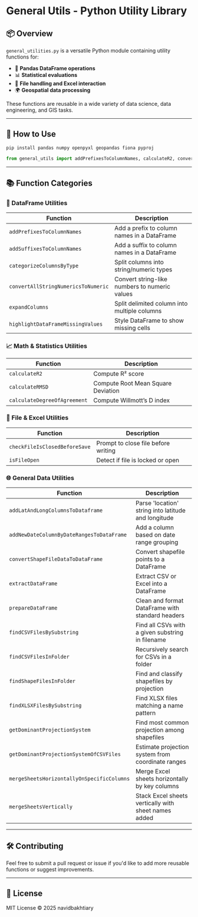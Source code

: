 # General Utils - Python Utility Library

## 📦 Overview

`general_utilities.py` is a versatile Python module containing utility functions for:

- 🧮 **Pandas DataFrame operations**
- 📊 **Statistical evaluations**
- 📁 **File handling and Excel interaction**
- 🌍 **Geospatial data processing**

These functions are reusable in a wide variety of data science, data engineering, and GIS tasks.

---

## 🚀 How to Use

```bash
pip install pandas numpy openpyxl geopandas fiona pyproj
```

```python
from general_utils import addPrefixesToColumnNames, calculateR2, convertShapeFileDataToDataFrame
```

---

## 📚 Function Categories

### 📄 DataFrame Utilities

| Function                            | Description                                   |
| ----------------------------------- | --------------------------------------------- |
| `addPrefixesToColumnNames`          | Add a prefix to column names in a DataFrame   |
| `addSuffixesToColumnNames`          | Add a suffix to column names in a DataFrame   |
| `categorizeColumnsByType`           | Split columns into string/numeric types       |
| `convertAllStringNumericsToNumeric` | Convert string-like numbers to numeric values |
| `expandColumns`                     | Split delimited column into multiple columns  |
| `highlightDataFrameMissingValues`   | Style DataFrame to show missing cells         |

### 📈 Math & Statistics Utilities

| Function                     | Description                        |
| ---------------------------- | ---------------------------------- |
| `calculateR2`                | Compute R² score                   |
| `calculateRMSD`              | Compute Root Mean Square Deviation |
| `calculateDegreeOfAgreement` | Compute Willmott’s D index         |

### 📁 File & Excel Utilities

| Function                      | Description                         |
| ----------------------------- | ----------------------------------- |
| `checkFileIsClosedBeforeSave` | Prompt to close file before writing |
| `isFileOpen`                  | Detect if file is locked or open    |

### 🌐 General Data Utilities

| Function                                   | Description                                          |
| ------------------------------------------ | ---------------------------------------------------- |
| `addLatAndLongColumnsToDataframe`          | Parse 'location' string into latitude and longitude  |
| `addNewDateColumnByDateRangesToDataFrame`  | Add a column based on date range grouping            |
| `convertShapeFileDataToDataFrame`          | Convert shapefile points to a DataFrame              |
| `extractDataFrame`                         | Extract CSV or Excel into a DataFrame                |
| `prepareDataFrame`                         | Clean and format DataFrame with standard headers     |
| `findCSVFilesBySubstring`                  | Find all CSVs with a given substring in filename     |
| `findCSVFilesInFolder`                     | Recursively search for CSVs in a folder              |
| `findShapeFilesInFolder`                   | Find and classify shapefiles by projection           |
| `findXLSXFilesBySubstring`                 | Find XLSX files matching a name pattern              |
| `getDominantProjectionSystem`              | Find most common projection among shapefiles         |
| `getDominantProjectionSystemOfCSVFiles`    | Estimate projection system from coordinate ranges    |
| `mergeSheetsHorizontallyOnSpecificColumns` | Merge Excel sheets horizontally by key columns       |
| `mergeSheetsVertically`                    | Stack Excel sheets vertically with sheet names added |

---

## 🛠️ Contributing

Feel free to submit a pull request or issue if you'd like to add more reusable functions or suggest improvements.

---

## 📄 License

MIT License © 2025 navidbakhtiary
